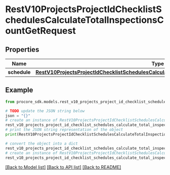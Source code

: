 # RestV10ProjectsProjectIdChecklistSchedulesCalculateTotalInspectionsCountGetRequest


## Properties

Name | Type | Description | Notes
------------ | ------------- | ------------- | -------------
**schedule** | [**RestV10ProjectsProjectIdChecklistSchedulesCalculateTotalInspectionsCountGetRequestSchedule**](RestV10ProjectsProjectIdChecklistSchedulesCalculateTotalInspectionsCountGetRequestSchedule.md) |  | 

## Example

```python
from procore_sdk.models.rest_v10_projects_project_id_checklist_schedules_calculate_total_inspections_count_get_request import RestV10ProjectsProjectIdChecklistSchedulesCalculateTotalInspectionsCountGetRequest

# TODO update the JSON string below
json = "{}"
# create an instance of RestV10ProjectsProjectIdChecklistSchedulesCalculateTotalInspectionsCountGetRequest from a JSON string
rest_v10_projects_project_id_checklist_schedules_calculate_total_inspections_count_get_request_instance = RestV10ProjectsProjectIdChecklistSchedulesCalculateTotalInspectionsCountGetRequest.from_json(json)
# print the JSON string representation of the object
print(RestV10ProjectsProjectIdChecklistSchedulesCalculateTotalInspectionsCountGetRequest.to_json())

# convert the object into a dict
rest_v10_projects_project_id_checklist_schedules_calculate_total_inspections_count_get_request_dict = rest_v10_projects_project_id_checklist_schedules_calculate_total_inspections_count_get_request_instance.to_dict()
# create an instance of RestV10ProjectsProjectIdChecklistSchedulesCalculateTotalInspectionsCountGetRequest from a dict
rest_v10_projects_project_id_checklist_schedules_calculate_total_inspections_count_get_request_from_dict = RestV10ProjectsProjectIdChecklistSchedulesCalculateTotalInspectionsCountGetRequest.from_dict(rest_v10_projects_project_id_checklist_schedules_calculate_total_inspections_count_get_request_dict)
```
[[Back to Model list]](../README.md#documentation-for-models) [[Back to API list]](../README.md#documentation-for-api-endpoints) [[Back to README]](../README.md)


